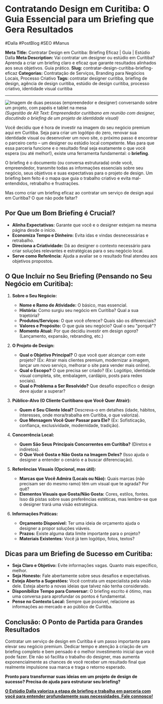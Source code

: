 # Contratando Design em Curitiba: O Guia Essencial para um Briefing que Gera Resultados

#Dalla #PostBlog #SEO #Manus

**Meta Title:** Contratar Design em Curitiba: Briefing Eficaz | Guia | Estúdio Dalla
**Meta Description:** Vai contratar um designer ou estúdio em Curitiba? Aprenda a criar um briefing claro e eficaz que garante resultados alinhados aos seus objetivos. Guia prático.
**Slug:** contratar-design-curitiba-briefing-eficaz
**Categorias:** Contratação de Serviços, Branding para Negócios Locais, Processo Criativo
**Tags:** contratar designer curitiba, briefing de design, agência de design curitiba, estúdio de design curitiba, processo criativo, identidade visual curitiba

---

![Imagem de duas pessoas (empreendedor e designer) conversando sobre um projeto, com papéis e tablet na mesa](placeholder_imagem_briefing_design.jpg) *(Sugestão de Alt Text: Empreendedor curitibano em reunião com designer, discutindo o briefing de um projeto de identidade visual)*

Você decidiu que é hora de investir na imagem do seu negócio premium aqui em Curitiba. Seja para criar um logótipo do zero, renovar sua identidade visual ou desenvolver um novo site, o próximo passo é encontrar o parceiro certo – um designer ou estúdio local competente. Mas para que essa parceria funcione e o resultado final seja exatamente o que você espera (ou até melhor!), existe uma ferramenta fundamental: o **briefing**.

O briefing é o documento (ou conversa estruturada) onde você, empreendedor, transmite todas as informações essenciais sobre seu negócio, seus objetivos e suas expectativas para o projeto de design. Um briefing bem feito é o mapa que guia o trabalho criativo e evita mal-entendidos, retrabalho e frustrações.

Mas como criar um briefing eficaz ao contratar um serviço de design aqui em Curitiba? O que não pode faltar?

## Por Que um Bom Briefing é Crucial?

*   **Alinha Expectativas:** Garante que você e o designer estejam na mesma página desde o início.
*   **Economiza Tempo e Dinheiro:** Evita idas e vindas desnecessárias e retrabalho.
*   **Direciona a Criatividade:** Dá ao designer o contexto necessário para criar soluções relevantes e estratégicas para o seu negócio local.
*   **Serve como Referência:** Ajuda a avaliar se o resultado final atendeu aos objetivos propostos.

## O Que Incluir no Seu Briefing (Pensando no Seu Negócio em Curitiba):

1.  **Sobre o Seu Negócio:**
    *   **Nome e Ramo de Atividade:** O básico, mas essencial.
    *   **História:** Como surgiu seu negócio em Curitiba? Qual a sua trajetória?
    *   **Produtos/Serviços:** O que você oferece? Quais são os diferenciais?
    *   **Valores e Propósito:** O que guia seu negócio? Qual o seu "porquê"?
    *   **Momento Atual:** Por que decidiu investir em design *agora*? (Lançamento, expansão, rebranding, etc.)

2.  **O Projeto de Design:**
    *   **Qual o Objetivo Principal?** O que você quer alcançar com este projeto? (Ex: Atrair mais clientes premium, modernizar a imagem, lançar um novo serviço, melhorar o site para vender mais online).
    *   **Qual o Escopo?** O que precisa ser criado? (Ex: Logótipo, identidade visual completa, site, embalagem, cardápio, posts para redes sociais).
    *   **Qual o Problema a Ser Resolvido?** Que desafio específico o design deve ajudar a superar?

3.  **Público-Alvo (O Cliente Curitibano que Você Quer Atrair):**
    *   **Quem é Seu Cliente Ideal?** Descreva-o em detalhes (idade, hábitos, interesses, onde mora/trabalha em Curitiba, o que valoriza).
    *   **Que Mensagem Você Quer Passar para Ele?** (Ex: Sofisticação, confiança, exclusividade, modernidade, tradição).

4.  **Concorrência Local:**
    *   **Quem São Seus Principais Concorrentes em Curitiba?** (Diretos e indiretos).
    *   **O Que Você Gosta e Não Gosta na Imagem Deles?** (Isso ajuda o designer a entender o cenário e a buscar diferenciação).

5.  **Referências Visuais (Opcional, mas útil):**
    *   **Marcas que Você Admira (Locais ou Não):** Quais marcas (não precisam ser do mesmo ramo) têm um visual que te agrada? Por quê?
    *   **Elementos Visuais que Gosta/Não Gosta:** Cores, estilos, fontes. Isso dá pistas sobre suas preferências estéticas, mas lembre-se que o designer trará uma visão estratégica.

6.  **Informações Práticas:**
    *   **Orçamento Disponível:** Ter uma ideia de orçamento ajuda o designer a propor soluções viáveis.
    *   **Prazos:** Existe alguma data limite importante para o projeto?
    *   **Materiais Existentes:** Você já tem logótipo, fotos, textos?

## Dicas para um Briefing de Sucesso em Curitiba:

*   **Seja Claro e Objetivo:** Evite informações vagas. Quanto mais específico, melhor.
*   **Seja Honesto:** Fale abertamente sobre seus desafios e expectativas.
*   **Esteja Aberto a Sugestões:** Você contrata um especialista pela visão dele. Esteja aberto a novas ideias que talvez não tenha considerado.
*   **Disponibilize Tempo para Conversar:** O briefing escrito é ótimo, mas uma conversa para aprofundar os pontos é fundamental.
*   **Pense no Contexto Local:** Sempre que possível, relacione as informações ao mercado e ao público de Curitiba.

## Conclusão: O Ponto de Partida para Grandes Resultados

Contratar um serviço de design em Curitiba é um passo importante para elevar seu negócio premium. Dedicar tempo e atenção à criação de um briefing completo e bem pensado é o melhor investimento inicial que você pode fazer. Ele não só facilita o trabalho do designer, mas aumenta exponencialmente as chances de você receber um resultado final que realmente impulsione sua marca e traga o retorno esperado.

**Pronto para transformar suas ideias em um projeto de design de sucesso? Precisa de ajuda para estruturar seu briefing?**

[**O Estúdio Dalla valoriza a etapa de briefing e trabalha em parceria com você para entender profundamente suas necessidades. Fale connosco!**](https://www.estudiodalla.com/contatos)

